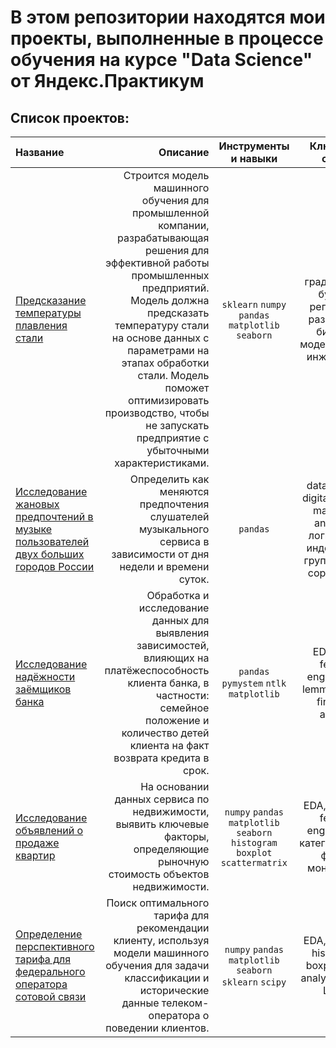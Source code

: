 # В этом репозитории находятся мои проекты, выполненные в процессе обучения на курсе "Data Science" от Яндекс.Практикум

## Список проектов:

| Название | Описание | Инструменты и навыки | Ключевые слова |
| :-------------------- | ---------------------: |:---------------------------:|:---------------------------:|
| [Предсказание температуры плавления стали](https://github.com/nastasy195/yandex_practicum_projects/blob/main/Steel_product/%D0%9F%D1%80%D0%B5%D0%B4%D1%81%D0%BA%D0%B0%D0%B7%D0%B0%D0%BD%D0%B8%D0%B5_%D1%82%D0%B5%D0%BC%D0%BF%D0%B5%D1%80%D0%B0%D1%82%D1%83%D1%80%D1%8B_%D0%BF%D0%BB%D0%B0%D0%B2%D0%BB%D0%B5%D0%BD%D0%B8%D1%8F_%D1%81%D1%82%D0%B0%D0%BB%D0%B8.ipynb)| Строится модель машинного обучения для промышленной компании, разрабатывающая решения для эффективной работы промышленных предприятий. Модель должна предсказать температуру стали на основе данных с параметрами на этапах обработки стали. Модель поможет оптимизировать производство, чтобы не запускать предприятие с убыточными характеристиками. | `sklearn` `numpy` `pandas` `matplotlib` `seaborn` | градиентный бустин, регрессия, разработка бизнес-модели,  фича-инжиниринг | 
| [Исследование жановых предпочтений в музыке пользователей двух больших городов России](https://github.com/nastasy195/yandex_practicum_projects/blob/main/Big_cities_music%20(Basic%20Python)/C%D1%80%D0%B0%D0%B2%D0%BD%D0%B5%D0%BD%D0%B8%D0%B5_%D0%BF%D0%BE%D0%BB%D1%8C%D0%B7%D0%BE%D0%B2%D0%B0%D1%82%D0%B5%D0%BB%D0%B5%D0%B9_%D0%B4%D0%B2%D1%83%D1%85_%D0%B3%D0%BE%D1%80%D0%BE%D0%B4%D0%BE%D0%B2.ipynb)|Определить как меняются предпочтения слушателей музыкального сервиса в зависимости от дня недели и времени суток.| `pandas`| data analyst, digital agency, marketing analytics, логическая индексация, группировка, сортировка |
| [Исследование надёжности заёмщиков банка](https://github.com/nastasy195/yandex_practicum_projects/blob/main/Banking_data_analysis/%D0%98%D1%81%D1%81%D0%BB%D0%B5%D0%B4%D0%BE%D0%B2%D0%B0%D0%BD%D0%B8%D0%B5_%D0%BD%D0%B0%D0%B4%D0%B5%D0%B6%D0%BD%D0%BE%D1%81%D1%82%D0%B8_%D0%B7%D0%B0%D0%B5%D0%BC%D1%89%D0%B8%D0%BA%D0%BE%D0%B2_%D0%B1%D0%B0%D0%BD%D0%BA%D0%B0.ipynb)|Обработка и исследование данных для выявления зависимостей, влияющих на платёжеспособность клиента банка, в частности: семейное положение и количество детей клиента на факт возврата кредита в срок.| `pandas` `pymystem` `ntlk` `matplotlib` | EDA, NLP, feature engineering, lemmatization, financial analyst |
| [Исследование объявлений о продаже квартир](https://github.com/nastasy195/yandex_practicum_projects/blob/main/Exploratory_data_analysis_apartments/%D0%98%D1%81%D1%81%D0%BB%D0%B5%D0%B4%D0%BE%D0%B2%D0%B0%D0%BD%D0%B8%D0%B5%20%D0%BE%D0%B1%D1%8A%D1%8F%D0%B2%D0%BB%D0%B5%D0%BD%D0%B8%D0%B9%20%D0%BE%20%D0%BF%D1%80%D0%BE%D0%B4%D0%B0%D0%B6%D0%B5%20%D0%BA%D0%B2%D0%B0%D1%80%D1%82%D0%B8%D1%80.ipynb)| На основании данных сервиса по недвижимости, выявить ключевые факторы, определяющие рыночную стоимость объектов недвижимости.| `numpy` `pandas` `matplotlib` `seaborn` `histogram` `boxplot` `scattermatrix` | EDA, analysis, feature engineering, категоризация,  фрод-мониторинг |
| [Определение перспективного тарифа для федерального оператора сотовой связи](https://github.com/nastasy195/yandex_practicum_projects/blob/main/Favorable_tariff_telecom_company/%D0%9E%D0%BF%D1%80%D0%B5%D0%B4%D0%B5%D0%BB%D0%B5%D0%BD%D0%B8%D0%B5%20%D0%BF%D0%B5%D1%80%D1%81%D0%BF%D0%B5%D0%BA%D1%82%D0%B8%D0%B2%D0%BD%D0%BE%D0%B3%D0%BE%20%D1%82%D0%B0%D1%80%D0%B8%D1%84%D0%B0%20%D0%B4%D0%BB%D1%8F%20%D1%82%D0%B5%D0%BB%D0%B5%D0%BA%D0%BE%D0%BC-%D0%BA%D0%BE%D0%BC%D0%BF%D0%B0%D0%BD%D0%B8%D0%B8.ipynb)| Поиск оптимального тарифа для рекомендации клиенту, используя модели машинного обучения для задачи классификации и исторические данные телеком-оператора о поведении клиентов.| `numpy` `pandas` `matplotlib` `seaborn` `sklearn` `scipy` | EDA, analysis, histogram, boxplot, data analyst, Scikit-Learn |
